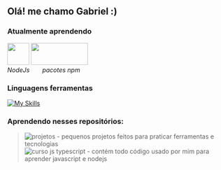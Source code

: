 ## Olá! me chamo Gabriel :)

### Atualmente aprendendo
<img src="https://cdn.jsdelivr.net/gh/devicons/devicon/icons/nodejs/nodejs-plain.svg" height="50"/>  <img src="https://cdn.jsdelivr.net/gh/devicons/devicon/icons/npm/npm-original-wordmark.svg" height="50" width="130"/> 
<br>*NodeJs* <img width="25">*pacotes npm*</img>

### Linguagens ferramentas 
[![My Skills](https://skillicons.dev/icons?i=js,html,css,git,github,nodejs,express,webpack,mongodb)](https://skillicons.dev)

### Aprendendo nesses repositórios:
> ![projetos](https://img.shields.io/badge/mini_projetos-7F32B3) - pequenos projetos feitos para praticar ferramentas e tecnologias<br>
> ![curso js typescript](https://img.shields.io/badge/repositório_>learn_javascript<-B2327D) - contém todo código usado por mim para aprender javascript e nodejs


          
          
          
          
          
          

          

